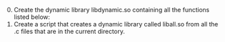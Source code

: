 0. Create the dynamic library libdynamic.so containing all the functions listed below:
1. Create a script that creates a dynamic library called liball.so from all the .c files that are in the current directory.
